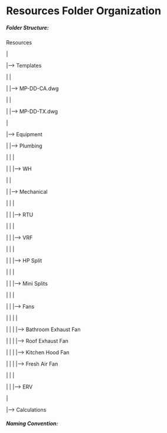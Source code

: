 # Resources Folder Organization



##### **Folder Structure:**

Resources

|

|--> Templates

|	|

|	|--> MP-DD-CA.dwg

|	|

|	|--> MP-DD-TX.dwg

|

|--> Equipment

|	|--> Plumbing

|	|	|

|	|	|--> WH

|	|

|	|--> Mechanical

|	|	|

|	|	|--> RTU

|	|	|

|	|	|--> VRF

|	|	|

|	|	|--> HP Split

|	|	|

|	|	|--> Mini Splits

|	|	|

|	|	|--> Fans

|	|	|	|

|	|	|	|--> Bathroom Exhaust Fan

|	|	|	|--> Roof Exhaust Fan

|	|	|	|--> Kitchen Hood Fan

|	|	|	|--> Fresh Air Fan

|	|	|

|	|	|--> ERV

|

|--> Calculations



##### **Naming Convention:**

